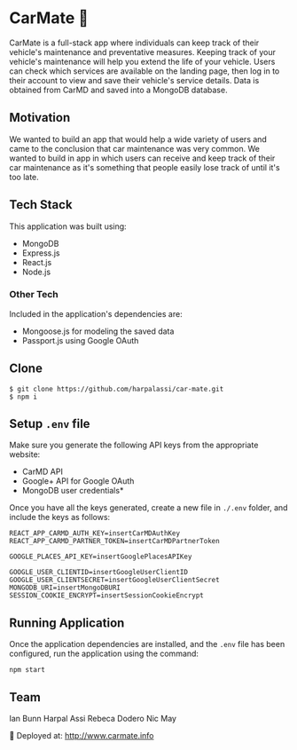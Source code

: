 # CarMate 🚗

CarMate is a full-stack app where individuals can keep track of their vehicle's maintenance and preventative measures. Keeping track of your vehicle's maintenance will help you extend the life of your vehicle. Users can check which services are available on the landing page, then log in to their account to view and save their vehicle's service details. Data is obtained from CarMD and saved into a MongoDB database.

## Motivation

We wanted to build an app that would help a wide variety of users and came to the conclusion that car maintenance was very common. We wanted to build in app in which users can receive and keep track of their car maintenance as it's something that people easily lose track of until it's too late.

## Tech Stack

This application was built using:

- MongoDB
- Express.js
- React.js
- Node.js

### Other Tech

Included in the application's dependencies are:

- Mongoose.js for modeling the saved data
- Passport.js using Google OAuth

## Clone

```shell
$ git clone https://github.com/harpalassi/car-mate.git
$ npm i
```

## Setup `.env` file

Make sure you generate the following API keys from the appropriate website:

- CarMD API
- Google+ API for Google OAuth
- MongoDB user credentials\*

Once you have all the keys generated, create a new file in `./.env` folder, and include the keys as follows:

```env
REACT_APP_CARMD_AUTH_KEY=insertCarMDAuthKey
REACT_APP_CARMD_PARTNER_TOKEN=insertCarMDPartnerToken

GOOGLE_PLACES_API_KEY=insertGooglePlacesAPIKey

GOOGLE_USER_CLIENTID=insertGoogleUserClientID
GOOGLE_USER_CLIENTSECRET=insertGoogleUserClientSecret
MONGODB_URI=insertMongoDBURI
SESSION_COOKIE_ENCRYPT=insertSessionCookieEncrypt
```

## Running Application

Once the application dependencies are installed, and the `.env` file has been configured, run the application using the command:

```shell
npm start
```

## Team

Ian Bunn
Harpal Assi
Rebeca Dodero
Nic May

🚀 Deployed at: http://www.carmate.info

